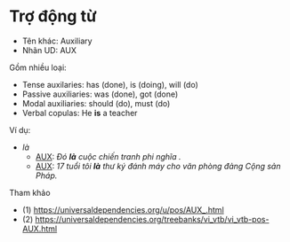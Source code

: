 # Trợ động từ 

* Tên khác: Auxiliary 
* Nhãn UD: AUX  

Gồm nhiều loại:

* Tense auxilaries: has (done), is (doing), will (do)
* Passive auxiliaries: was (done), got (done)
* Modal auxiliaries: should (do), must (do)
* Verbal copulas: He **is** a teacher

Ví dụ:

* *là*
  * [AUX](#): *Đó **là** cuộc chiến tranh phi nghĩa .*
  * [AUX](#): *17 tuổi tôi **là** thư ký đánh máy cho văn phòng đảng Cộng sản Pháp.*

Tham khảo
 
* (1) https://universaldependencies.org/u/pos/AUX_.html
* (2) https://universaldependencies.org/treebanks/vi_vtb/vi_vtb-pos-AUX.html